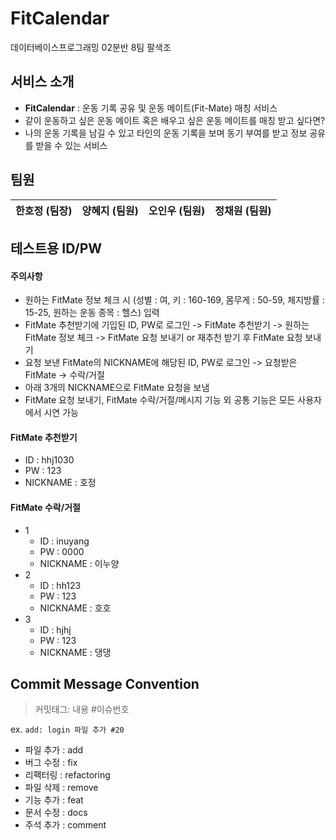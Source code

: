 # FitCalendar
데이터베이스프로그래밍 02분반 8팀 팔색조 


## 서비스 소개
- **FitCalendar** : 운동 기록 공유 및 운동 메이트(Fit-Mate) 매칭 서비스
- 같이 운동하고 싶은 운동 메이트 혹은 배우고 싶은 운동 메이트를 매칭 받고 싶다면?
- 나의 운동 기록을 남길 수 있고 타인의 운동 기록을 보며 동기 부여를 받고 정보 공유를 받을 수 있는 서비스


## 팀원
|한호정 (팀장)|양혜지 (팀원)|오인우 (팀원)|정채원 (팀원)|
|:------:|:---:|:------:|:---:|



## 테스트용 ID/PW
#### 주의사항 
  - 원하는 FitMate 정보 체크 시 (성별 : 여, 키 : 160-169, 몸무게 : 50-59, 체지방률 : 15-25, 원하는 운동 종목 : 헬스) 입력
  - FitMate 추천받기에 기입된 ID, PW로 로그인 -> FitMate 추천받기 -> 원하는 FitMate 정보 체크 -> FitMate 요청 보내기 or 재추천 받기 후 FitMate 요청 보내기
  - 요청 보낸 FitMate의 NICKNAME에 해당된 ID, PW로 로그인 -> 요청받은 FitMate -> 수락/거절
  - 아래 3개의 NICKNAME으로 FitMate 요청을 보냄
  - FitMate 요청 보내기, FitMate 수락/거절/메시지 기능 외 공통 기능은 모든 사용자에서 시연 가능

#### FitMate 추천받기
  - ID : hhj1030
  - PW : 123
  - NICKNAME : 호정
  
#### FitMate 수락/거절
- 1
  - ID : inuyang
  - PW : 0000
  - NICKNAME : 이누양
- 2
  - ID : hh123
  - PW : 123
  - NICKNAME : 호호
- 3
  - ID : hjhj
  - PW : 123
  - NICKNAME : 댕댕


## Commit Message Convention

> 커밋태그: 내용 #이슈번호  

ex. `add: login 파일 추가 #20`

- 파일 추가 : add
- 버그 수정 : fix
- 리팩터링 : refactoring
- 파일 삭제 : remove
- 기능 추가 : feat
- 문서 수정 : docs
- 주석 추가 : comment
